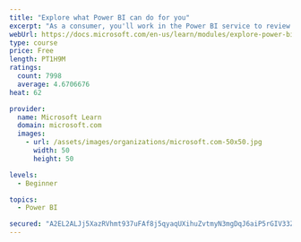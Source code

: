 ```yaml
---
title: "Explore what Power BI can do for you"
excerpt: "As a consumer, you'll work in the Power BI service to review and interact with content that has been shared with you. This module provides the foundational information that you need to work effectively in the Power BI service."
webUrl: https://docs.microsoft.com/en-us/learn/modules/explore-power-bi-service/
type: course
price: Free
length: PT1H9M
ratings:
  count: 7998
  average: 4.6706676
heat: 62

provider:
  name: Microsoft Learn
  domain: microsoft.com
  images:
    - url: /assets/images/organizations/microsoft.com-50x50.jpg
      width: 50
      height: 50

levels:
  - Beginner

topics:
  - Power BI

secured: "A2EL2ALJj5XazRVhmt937uFAf8j5qyaqUXihuZvtmyN3mgDqJ6aiP5rGIV33ZOGM3jiaeWdpkwgH8/EWJQjJuCIJECaDSBpQuRABdJlzTm56QoHYlQytbkz/D3kHtmfc1ByebRcfuEQwvB1pnV5ut1gkxcjIEMGO3qHLrW2Nck08uix+AOXvNvAN/fbC4jaDKxEjc5FwxAREwV9MamrxCdHZcstZs9gLfegbVfJXmaQ86b6hYd0bViGsEy+74+6JaOTbQJTuNvH2ymMrC8B56qvDjudicTomSoWmC52WNoxx72t5RbCgGJXVnnl1qLm8MSvhG4dxYz0FTEs+gZh43ZWx5Md9DCpC8UOavm26fdWwXWdOPb/I0jGPrmfbI+CNoevYAhc9S8vuyrItnkpkZ3L/Kc+JkPLFIOgnz4/2/lQ=;93zfPc0L+fc6Z7qSQ+OnYw=="
---
```


